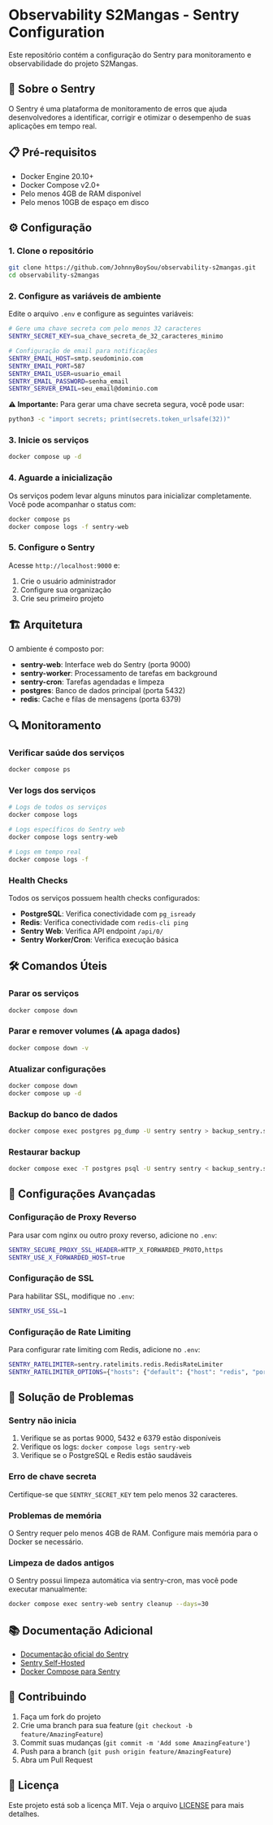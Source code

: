 # Observability S2Mangas - Sentry Configuration

Este repositório contém a configuração do Sentry para monitoramento e observabilidade do projeto S2Mangas.

## 🚀 Sobre o Sentry

O Sentry é uma plataforma de monitoramento de erros que ajuda desenvolvedores a identificar, corrigir e otimizar o desempenho de suas aplicações em tempo real.

## 📋 Pré-requisitos

- Docker Engine 20.10+
- Docker Compose v2.0+
- Pelo menos 4GB de RAM disponível
- Pelo menos 10GB de espaço em disco

## ⚙️ Configuração

### 1. Clone o repositório

```bash
git clone https://github.com/JohnnyBoySou/observability-s2mangas.git
cd observability-s2mangas
```

### 2. Configure as variáveis de ambiente

Edite o arquivo `.env` e configure as seguintes variáveis:

```bash
# Gere uma chave secreta com pelo menos 32 caracteres
SENTRY_SECRET_KEY=sua_chave_secreta_de_32_caracteres_minimo

# Configuração de email para notificações
SENTRY_EMAIL_HOST=smtp.seudominio.com
SENTRY_EMAIL_PORT=587
SENTRY_EMAIL_USER=usuario_email
SENTRY_EMAIL_PASSWORD=senha_email
SENTRY_SERVER_EMAIL=seu_email@dominio.com
```

**⚠️ Importante:** Para gerar uma chave secreta segura, você pode usar:

```bash
python3 -c "import secrets; print(secrets.token_urlsafe(32))"
```

### 3. Inicie os serviços

```bash
docker compose up -d
```

### 4. Aguarde a inicialização

Os serviços podem levar alguns minutos para inicializar completamente. Você pode acompanhar o status com:

```bash
docker compose ps
docker compose logs -f sentry-web
```

### 5. Configure o Sentry

Acesse `http://localhost:9000` e:

1. Crie o usuário administrador
2. Configure sua organização
3. Crie seu primeiro projeto

## 🏗️ Arquitetura

O ambiente é composto por:

- **sentry-web**: Interface web do Sentry (porta 9000)
- **sentry-worker**: Processamento de tarefas em background
- **sentry-cron**: Tarefas agendadas e limpeza
- **postgres**: Banco de dados principal (porta 5432)
- **redis**: Cache e filas de mensagens (porta 6379)

## 🔍 Monitoramento

### Verificar saúde dos serviços

```bash
docker compose ps
```

### Ver logs dos serviços

```bash
# Logs de todos os serviços
docker compose logs

# Logs específicos do Sentry web
docker compose logs sentry-web

# Logs em tempo real
docker compose logs -f
```

### Health Checks

Todos os serviços possuem health checks configurados:

- **PostgreSQL**: Verifica conectividade com `pg_isready`
- **Redis**: Verifica conectividade com `redis-cli ping`
- **Sentry Web**: Verifica API endpoint `/api/0/`
- **Sentry Worker/Cron**: Verifica execução básica

## 🛠️ Comandos Úteis

### Parar os serviços

```bash
docker compose down
```

### Parar e remover volumes (⚠️ apaga dados)

```bash
docker compose down -v
```

### Atualizar configurações

```bash
docker compose down
docker compose up -d
```

### Backup do banco de dados

```bash
docker compose exec postgres pg_dump -U sentry sentry > backup_sentry.sql
```

### Restaurar backup

```bash
docker compose exec -T postgres psql -U sentry sentry < backup_sentry.sql
```

## 🔧 Configurações Avançadas

### Configuração de Proxy Reverso

Para usar com nginx ou outro proxy reverso, adicione no `.env`:

```bash
SENTRY_SECURE_PROXY_SSL_HEADER=HTTP_X_FORWARDED_PROTO,https
SENTRY_USE_X_FORWARDED_HOST=true
```

### Configuração de SSL

Para habilitar SSL, modifique no `.env`:

```bash
SENTRY_USE_SSL=1
```

### Configuração de Rate Limiting

Para configurar rate limiting com Redis, adicione no `.env`:

```bash
SENTRY_RATELIMITER=sentry.ratelimits.redis.RedisRateLimiter
SENTRY_RATELIMITER_OPTIONS={"hosts": {"default": {"host": "redis", "port": 6379, "db": 1}}}
```

## 🐛 Solução de Problemas

### Sentry não inicia

1. Verifique se as portas 9000, 5432 e 6379 estão disponíveis
2. Verifique os logs: `docker compose logs sentry-web`
3. Verifique se o PostgreSQL e Redis estão saudáveis

### Erro de chave secreta

Certifique-se que `SENTRY_SECRET_KEY` tem pelo menos 32 caracteres.

### Problemas de memória

O Sentry requer pelo menos 4GB de RAM. Configure mais memória para o Docker se necessário.

### Limpeza de dados antigos

O Sentry possui limpeza automática via sentry-cron, mas você pode executar manualmente:

```bash
docker compose exec sentry-web sentry cleanup --days=30
```

## 📚 Documentação Adicional

- [Documentação oficial do Sentry](https://docs.sentry.io/)
- [Sentry Self-Hosted](https://docs.sentry.io/platforms/python/guides/django/configuration/self-hosted/)
- [Docker Compose para Sentry](https://docs.sentry.io/platforms/python/guides/django/configuration/self-hosted/#docker)

## 🤝 Contribuindo

1. Faça um fork do projeto
2. Crie uma branch para sua feature (`git checkout -b feature/AmazingFeature`)
3. Commit suas mudanças (`git commit -m 'Add some AmazingFeature'`)
4. Push para a branch (`git push origin feature/AmazingFeature`)
5. Abra um Pull Request

## 📝 Licença

Este projeto está sob a licença MIT. Veja o arquivo [LICENSE](LICENSE) para mais detalhes.